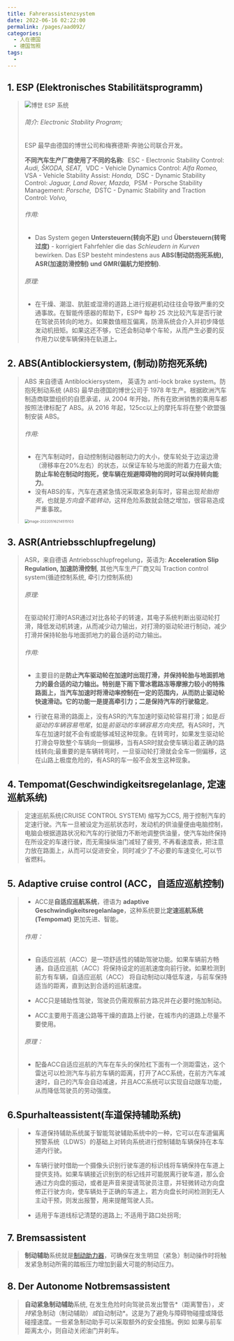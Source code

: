 ```yaml
---
title: Fahrerassistenzsystem
date: 2022-06-16 02:22:00
permalink: /pages/aad092/
categories:
  - 人在德国
  - 德国驾照
tags:
  - 
---
```


## 1. ESP (Elektronisches Stabilitätsprogramm)
> <img src="F:/1.Fahren Lernen/Fahren Lernen.assets/esp-system-bosch.jpg" alt="博世 ESP 系统" style="zoom:95%;" />
>
> ###### 简介: Electronic Stability Program;
> ESP 最早由德国的博世公司和梅赛德斯·奔驰公司联合开发。
>
> **不同汽车生产厂商使用了不同的名称**:
> ​	ESC - Electronic Stability Control: *Audi, ŠKODA, SEAT,*
> ​	VDC - Vehicle Dynamics Control: *Alfa Romeo,*
> ​	VSA - Vehicle Stability Assist: *Honda,*
> ​	DSC - Dynamic Stability Control: *Jaguar, Land Rover, Mazda,*
> ​	PSM - Porsche Stability Management: *Porsche,*
> ​	DSTC - Dynamic Stability and Traction Control: *Volvo,*
>
> ###### 作用:
> - Das System gegen **Untersteuern(转向不足)** und **Übersteuern(转弯过度)** - korrigiert Fahrfehler die das *Schleudern in Kurven* bewirken. Das ESP besteht mindestens aus **ABS(制动防抱死系统), ASR(加速防滑控制) und GMR(偏航力矩控制)**.
>
> ###### 原理: 
> - 在干燥、潮湿、肮脏或湿滑的道路上进行规避机动往往会导致严重的交通事故。在智能传感器的帮助下，ESP® 每秒 25 次比较汽车是否行驶在驾驶员转向的地方。如果数值相互偏离，防滑系统会介入并初步降低发动机扭矩。如果这还不够，它还会制动单个车轮，从而产生必要的反作用力以使车辆保持在轨道上。

## 2. ABS(Antiblockiersystem, (制动)防抱死系统)
> ABS 来自德语 Antiblockiersystem， 英语为 anti-lock brake system。防抱死制动系统 (ABS) 最早由德国的博世公司于 1978 年生产。根据欧洲汽车制造商联盟组织的自愿承诺，从 2004 年开始，所有在欧洲销售的乘用车都按照法律标配了 ABS。从 2016 年起，125cc以上的摩托车将在整个欧盟强制安装 ABS。
>
> ###### 作用:
> - 在汽车制动时，自动控制制动器制动力的大小，使车轮处于边滚边滑（滑移率在20%左右）的状态，以保证车轮与地面的附着力在最大值; **防止车轮在制动时抱死，使车辆在规避障碍物的同时可以保持转向能力**。
> - 没有ABS的车，汽车在遇紧急情况采取紧急刹车时，容易出现*轮胎抱死*，也就是*方向盘不能转动*，这样危险系数就会随之增加，很容易造成严重事故。
>
> <img src="F:/1.Fahren Lernen/Fahren Lernen.assets/image-20220516214515103.png" alt="image-20220516214515103" style="zoom:57%;" />

## 3. ASR(Antriebsschlupfregelung)
> ASR，来自德语 Antriebsschlupfregelung，英语为: **Acceleration Slip Regulation, 加速防滑控制**, 其他汽车生产厂商又叫 Traction control system(循迹控制系统, 牵引力控制系统)
>
> ###### 原理:
> 在驱动轮打滑时ASR通过对比各轮子的转速，其电子系统判断出驱动轮打滑，降低发动机转速，从而减少动力输出，对打滑的驱动轮进行制动，减少打滑并保持轮胎与地面抓地力的最合适的动力输出。
>
> ###### 作用:
> - 主要目的是**防止汽车驱动轮在加速时出现打滑，并保持轮胎与地面抓地力的最合适的动力输出。**特别是下雨下雪冰雹路冻等摩擦力较小的特殊路面上，当汽车加速时将滑动率控制在一定的范围内，从而防止驱动轮快速滑动。它的**功能一是提高牵引力；二是保持汽车的行驶稳定**。
>
> - 行驶在易滑的路面上，没有ASR的汽车加速时驱动轮容易打滑；如是*后驱动的车辆容易甩尾*，如是*前驱动的车辆容易方向失控*。有ASR时，汽车在加速时就不会有或能够减轻这种现象。在转弯时，如果发生驱动轮打滑会导致整个车辆向一侧偏移，当有ASR时就会使车辆沿着正确的路线转向;最重要的是车辆转弯时，一旦驱动轮打滑就会全车一侧偏移，这在山路上极度危险的，有ASR的车一般不会发生这种现象。

## 4. Tempomat(Geschwindigkeitsregelanlage, 定速巡航系统)
> 定速巡航系统(CRUISE CONTROL SYSTEM) 缩写为CCS, 用于控制汽车的定速行驶。汽车一旦被设定为巡航状态时，发动机的供油量便由电脑控制，电脑会根据道路状况和汽车的行驶阻力不断地调整供油量，使汽车始终保持在所设定的车速行驶，而无需操纵油门减轻了疲劳, 不再看速度表，把注意力放在路面上，从而可以促进安全，同时减少了不必要的车速变化,可以节省燃料。

## 5. Adaptive cruise control (ACC，自适应巡航控制)
> - ACC是**自适应巡航系统**，德语为 **adaptive Geschwindigkeitsregelanlage**，这种系统要比**定速巡航系统(Tempomat)** 更加先进、智能。
>
> ###### 作用：
> - 自适应巡航（ACC）是一项舒适性的辅助驾驶功能。如果车辆前方畅通，自适应巡航（ACC）将保持设定的巡航速度向前行驶。如果检测到前方有车辆，自适应巡航（ACC） 将自动制动以降低车速，与前车保持适当的距离，直到达到合适的巡航速度。
> - ACC只是辅助性驾驶，驾驶员仍需观察前方路况并在必要时施加制动。
>
> - ACC主要用于高速公路等干燥的直路上行驶，在城市内的道路上尽量不要使用。
>
> ###### 原理：
> - 配备ACC自适应巡航的汽车在车头的保险杠下面有一个测距雷达，这个雷达可以检测汽车与前方车辆的距离，打开了ACC系统，在前方汽车减速时，自己的汽车会自动减速，并且ACC系统可以实现自动跟车功能，从而降低驾驶员的劳动强度。

## 6.Spurhalteassistent(车道保持辅助系统)
> - 车道保持辅助系统属于智能驾驶辅助系统中的一种，它可以在车道偏离预警系统（LDWS）的基础上对转向系统进行控制辅助车辆保持在本车道内行驶。
>
> - 车辆行驶时借助一个摄像头识别行驶车道的标识线将车辆保持在车道上提供支持。如果车辆接近识别到的标记线并可能脱离行驶车道，那么会通过方向盘的振动，或者是声音来提请驾驶员注意，并轻微转动方向盘修正行驶方向，使车辆处于正确的车道上，若方向盘长时间检测到无人主动干预，则发出报警，用来提醒驾驶人员。
>
> - 适用于车道线标记清楚的道路上; 不适用于路口处拐弯;

## 7. Bremsassistent
> **制动辅助**系统就是[制动助力器](https://de.wikipedia.org/wiki/Bremskraftverstärker)，可确保在发生明显（紧急）制动操作时将触发紧急制动所需的踏板压力增加到最大可能的制动压力。

## 8. Der Autonome Notbremsassistent
> **自动紧急制动辅助**系统, 在发生危险时向驾驶员发出警告*（距离警告），*支持*紧急制动（制动辅助）*或*自动制动*。这是为了避免与障碍物碰撞或降低碰撞速度。一些紧急制动助手可以采取额外的安全措施。例如 如果与前车距离太小，则自动关闭油门并刹车。
